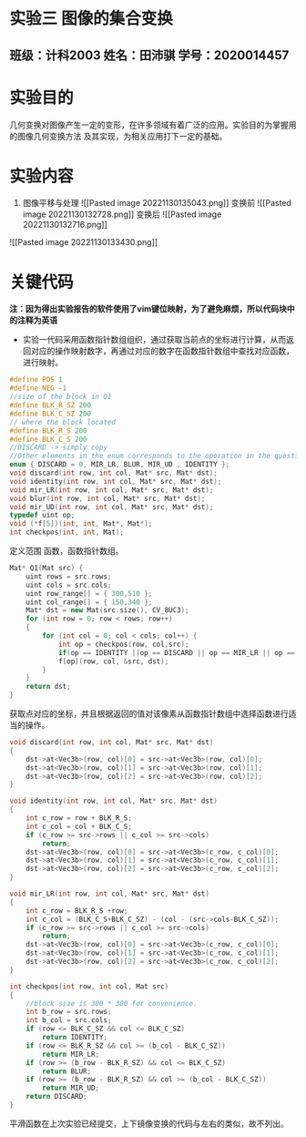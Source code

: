 # 实验三 图像的集合变换
## 班级：计科2003 姓名：田沛骐 学号：2020014457

# 实验目的
几何变换对图像产生一定的变形，在许多领域有着广泛的应用。实验目的为掌握用的图像几何变换方法 及其实现，为相关应用打下一定的基础。
# 实验内容
1. 图像平移与处理
![[Pasted image 20221130135043.png]]
变换前
![[Pasted image 20221130132728.png]]
变换后
![[Pasted image 20221130132716.png]]

![[Pasted image 20221130133430.png]]



# 关键代码
**注：因为得出实验报告的软件使用了vim键位映射，为了避免麻烦，所以代码块中的注释为英语**
* 实验一代码采用函数指针数组组织，通过获取当前点的坐标进行计算，从而返回对应的操作映射数字，再通过对应的数字在函数指针数组中查找对应函数，进行映射。
```C++
#define POS 1
#define NEG -1
//size of the block in Q1
#define BLK_R_SZ 200
#define BLK_C_SZ 200
// where the block located
#define BLK_R_S 200
#define BLK_C_S 200
//DISCARD -> simply copy 
//Other elements in the enum corresponds to the operation in the question asked.
enum { DISCARD = 0, MIR_LR, BLUR, MIR_UD , IDENTITY };
void discard(int row, int col, Mat* src, Mat* dst);
void identity(int row, int col, Mat* src, Mat* dst);
void mir_LR(int row, int col, Mat* src, Mat* dst);
void blur(int row, int col, Mat* src, Mat* dst);
void mir_UD(int row, int col, Mat* src, Mat* dst);
typedef uint op;
void (*f[5])(int, int, Mat*, Mat*);
int checkpos(int, int, Mat);

```
定义范围 函数，函数指针数组。
```C++
Mat* Q1(Mat src) {
	uint rows = src.rows;
	uint cols = src.cols;
	uint row_range[] = { 300,510 };
	uint col_range[] = { 150,340 };
	Mat* dst = new Mat(src.size(), CV_8UC3);
	for (int row = 0; row < rows; row++)
	{
		for (int col = 0; col < cols; col++) {
			int op = checkpos(row, col,src);
			if(op == IDENTITY ||op == DISCARD || op == MIR_LR || op == MIR_UD || op == BLUR)
			f[op](row, col, &src, dst);
		}
	}
	return dst;
}
```
获取点对应的坐标，并且根据返回的值对该像素从函数指针数组中选择函数进行适当的操作。
```C++
void discard(int row, int col, Mat* src, Mat* dst)
{
	dst->at<Vec3b>(row, col)[0] = src->at<Vec3b>(row, col)[0];
	dst->at<Vec3b>(row, col)[1] = src->at<Vec3b>(row, col)[1];
	dst->at<Vec3b>(row, col)[2] = src->at<Vec3b>(row, col)[2];
}

```

```C++
void identity(int row, int col, Mat* src, Mat* dst)
{
	int c_row = row + BLK_R_S;
	int c_col = col + BLK_C_S;
	if (c_row >= src->rows || c_col >= src->cols)
		return;
	dst->at<Vec3b>(row, col)[0] = src->at<Vec3b>(c_row, c_col)[0];
	dst->at<Vec3b>(row, col)[1] = src->at<Vec3b>(c_row, c_col)[1];
	dst->at<Vec3b>(row, col)[2] = src->at<Vec3b>(c_row, c_col)[2];
}
```

```C++
void mir_LR(int row, int col, Mat* src, Mat* dst)
{
	int c_row = BLK_R_S +row;
	int c_col = (BLK_C_S+BLK_C_SZ) - (col - (src->cols-BLK_C_SZ));
	if (c_row >= src->rows || c_col >= src->cols)
		return;
	dst->at<Vec3b>(row, col)[0] = src->at<Vec3b>(c_row, c_col)[0];
	dst->at<Vec3b>(row, col)[1] = src->at<Vec3b>(c_row, c_col)[1];
	dst->at<Vec3b>(row, col)[2] = src->at<Vec3b>(c_row, c_col)[2];
}
```

```C++
int checkpos(int row, int col, Mat src)
{
	//block size is 300 * 300 for convenience.
	int b_row = src.rows;
	int b_col = src.cols;
	if (row <= BLK_C_SZ && col <= BLK_C_SZ)
		return IDENTITY;
	if (row <= BLK_R_SZ && col >= (b_col - BLK_C_SZ))
		return MIR_LR;
	if (row >= (b_row - BLK_R_SZ) && col <= BLK_C_SZ)
		return BLUR;
	if (row >= (b_row - BLK_R_SZ) && col >= (b_col - BLK_C_SZ))
		return MIR_UD;
	return DISCARD;
}
```
平滑函数在上次实验已经提交，上下镜像变换的代码与左右的类似，故不列出。